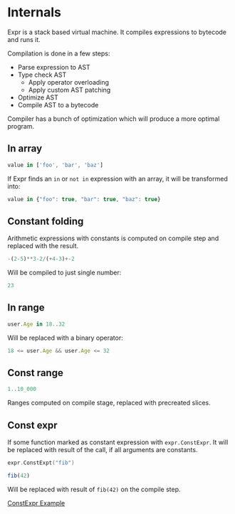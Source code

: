 # Internals

Expr is a stack based virtual machine. It compiles expressions to bytecode and 
runs it. 

Compilation is done in a few steps:
- Parse expression to AST
- Type check AST
  - Apply operator overloading
  - Apply custom AST patching
- Optimize AST
- Compile AST to a bytecode

Compiler has a bunch of optimization which will produce a more optimal program.

## In array

```js
value in ['foo', 'bar', 'baz']
```

If Expr finds an `in` or `not in` expression with an array, it will be 
transformed into:

```js
value in {"foo": true, "bar": true, "baz": true}
```

## Constant folding

Arithmetic expressions with constants is computed on compile step and replaced 
with the result.

```js
-(2-5)**3-2/(+4-3)+-2
```

Will be compiled to just single number:

```js
23
```

## In range

```js
user.Age in 18..32
```

Will be replaced with a binary operator:

```js
18 <= user.Age && user.Age <= 32
```

## Const range

```js
1..10_000
```

Ranges computed on compile stage, replaced with precreated slices.

## Const expr

If some function marked as constant expression with `expr.ConstExpr`. It will be
replaced with result of the call, if all arguments are constants.

```go
expr.ConstExpt("fib")
```

```js
fib(42)
``` 

Will be replaced with result of `fib(42)` on the compile step.

[ConstExpr Example](https://pkg.go.dev/github.com/antonmedv/expr?tab=doc#ConstExpr)
